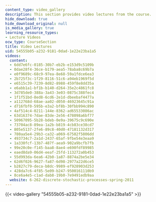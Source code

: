 ```yaml
---
content_type: video_gallery
description: This section provides video lectures from the course.
hide_download: true
hide_download_original: null
is_media_gallery: true
learning_resource_types:
- Lecture Videos
ocw_type: CourseSection
title: Video Lectures
uid: 54555b05-a232-9181-0dad-1e22e23ba1a5
videos:
  content:
  - 6dd7e6fc-0185-30b7-eb2b-e153d9c5109b
  - 0dae28f4-36ce-b179-aea5-78aba8c69b7a
  - e0f9689c-68c9-97ea-8e68-59a1fdce6ea3
  - 2b725f3c-1f29-8116-51c6-a94eb1969f5d
  - e6515c39-7239-8d82-8988-459f8e8dd35a
  - e6abb1a1-bf1b-b140-d264-35e2c4861fc8
  - 3d785de0-388a-3a43-3e03-0875c388fec4
  - 1f1f51bd-8ed8-6cd6-2e1d-dbeebaf4477a
  - a112768d-68ae-aa02-d050-46923645c91a
  - d716fbf0-595b-e3a2-bf8b-30fbb994c890
  - 4af514c4-0211-144e-8362-ad65533086ac
  - 63d16374-7dae-83de-2e56-478098a6bf77
  - 50967095-5b28-bdeb-0e9a-39675c9c690e
  - 73704ac8-89ea-1a2b-b819-4cb83ce38cd7
  - 805e5137-2fe6-89c8-40d0-47181132d317
  - 780aa5e4-29b3-ca32-a069-67582f5806dd
  - 493734c7-2a1d-2437-65af-9fbe54e3eaa9
  - 1a330fcf-13b7-487f-aea9-902a9bcfb7fb
  - 99e20c0e-f145-baa8-8ae4-e690fdf89985
  - eaed8da9-06d4-eeaf-25fd-113272a0b453
  - 55d993da-6ea6-42b0-1a87-8874a2be5e34
  - 62d6f026-9627-fa87-6d98-2977a22d6ce5
  - b2827c79-deca-b8dc-9989-ef928903d253
  - 428da7c6-4f85-5e09-b247-9500161110b9
  - 8ce6a4e5-c1ad-dab8-19b0-7e9491edb9aa
  website: 6-262-discrete-stochastic-processes-spring-2011
---
```



{{< video-gallery "54555b05-a232-9181-0dad-1e22e23ba1a5" >}}

